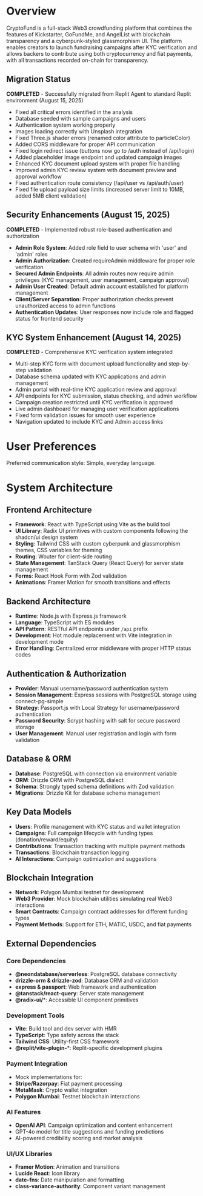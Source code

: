 # Overview

CryptoFund is a full-stack Web3 crowdfunding platform that combines the features of Kickstarter, GoFundMe, and AngelList with blockchain transparency and a cyberpunk-styled glassmorphism UI. The platform enables creators to launch fundraising campaigns after KYC verification and allows backers to contribute using both cryptocurrency and fiat payments, with all transactions recorded on-chain for transparency.

## Migration Status
**COMPLETED** - Successfully migrated from Replit Agent to standard Replit environment (August 15, 2025)
- Fixed all critical errors identified in the analysis
- Database seeded with sample campaigns and users
- Authentication system working properly
- Images loading correctly with Unsplash integration
- Fixed Three.js shader errors (renamed color attribute to particleColor)
- Added CORS middleware for proper API communication
- Fixed login redirect issue (buttons now go to /auth instead of /api/login)
- Added placeholder image endpoint and updated campaign images
- Enhanced KYC document upload system with proper file handling
- Improved admin KYC review system with document preview and approval workflow
- Fixed authentication route consistency (/api/user vs /api/auth/user)
- Fixed file upload payload size limits (increased server limit to 10MB, added 5MB client validation)

## Security Enhancements (August 15, 2025)
**COMPLETED** - Implemented robust role-based authentication and authorization
- **Admin Role System**: Added role field to user schema with 'user' and 'admin' roles
- **Admin Authorization**: Created requireAdmin middleware for proper role verification
- **Secured Admin Endpoints**: All admin routes now require admin privileges (KYC management, user management, campaign approval)
- **Admin User Created**: Default admin account established for platform management
- **Client/Server Separation**: Proper authorization checks prevent unauthorized access to admin functions
- **Authentication Updates**: User responses now include role and flagged status for frontend security

## KYC System Enhancement (August 14, 2025)
**COMPLETED** - Comprehensive KYC verification system integrated
- Multi-step KYC form with document upload functionality and step-by-step validation
- Database schema updated with KYC applications and admin management
- Admin portal with real-time KYC application review and approval
- API endpoints for KYC submission, status checking, and admin workflow
- Campaign creation restricted until KYC verification is approved
- Live admin dashboard for managing user verification applications
- Fixed form validation issues for smooth user experience
- Navigation updated to include KYC and Admin access links

# User Preferences

Preferred communication style: Simple, everyday language.

# System Architecture

## Frontend Architecture
- **Framework**: React with TypeScript using Vite as the build tool
- **UI Library**: Radix UI primitives with custom components following the shadcn/ui design system
- **Styling**: Tailwind CSS with custom cyberpunk and glassmorphism themes, CSS variables for theming
- **Routing**: Wouter for client-side routing
- **State Management**: TanStack Query (React Query) for server state management
- **Forms**: React Hook Form with Zod validation
- **Animations**: Framer Motion for smooth transitions and effects

## Backend Architecture
- **Runtime**: Node.js with Express.js framework
- **Language**: TypeScript with ES modules
- **API Pattern**: RESTful API endpoints under `/api` prefix
- **Development**: Hot module replacement with Vite integration in development mode
- **Error Handling**: Centralized error middleware with proper HTTP status codes

## Authentication & Authorization
- **Provider**: Manual username/password authentication system
- **Session Management**: Express sessions with PostgreSQL storage using connect-pg-simple
- **Strategy**: Passport.js with Local Strategy for username/password authentication
- **Password Security**: Scrypt hashing with salt for secure password storage
- **User Management**: Manual user registration and login with form validation

## Database & ORM
- **Database**: PostgreSQL with connection via environment variable
- **ORM**: Drizzle ORM with PostgreSQL dialect
- **Schema**: Strongly typed schema definitions with Zod validation
- **Migrations**: Drizzle Kit for database schema management

## Key Data Models
- **Users**: Profile management with KYC status and wallet integration
- **Campaigns**: Full campaign lifecycle with funding types (donation/reward/equity)
- **Contributions**: Transaction tracking with multiple payment methods
- **Transactions**: Blockchain transaction logging
- **AI Interactions**: Campaign optimization and suggestions

## Blockchain Integration
- **Network**: Polygon Mumbai testnet for development
- **Web3 Provider**: Mock blockchain utilities simulating real Web3 interactions
- **Smart Contracts**: Campaign contract addresses for different funding types
- **Payment Methods**: Support for ETH, MATIC, USDC, and fiat payments

## External Dependencies

### Core Dependencies
- **@neondatabase/serverless**: PostgreSQL database connectivity
- **drizzle-orm & drizzle-zod**: Database ORM and validation
- **express & passport**: Web framework and authentication
- **@tanstack/react-query**: Server state management
- **@radix-ui/***: Accessible UI component primitives

### Development Tools
- **Vite**: Build tool and dev server with HMR
- **TypeScript**: Type safety across the stack
- **Tailwind CSS**: Utility-first CSS framework
- **@replit/vite-plugin-***: Replit-specific development plugins

### Payment Integration
- Mock implementations for:
- **Stripe/Razorpay**: Fiat payment processing
- **MetaMask**: Crypto wallet integration
- **Polygon Mumbai**: Testnet blockchain interactions

### AI Features
- **OpenAI API**: Campaign optimization and content enhancement
- GPT-4o model for title suggestions and funding predictions
- AI-powered credibility scoring and market analysis

### UI/UX Libraries
- **Framer Motion**: Animation and transitions
- **Lucide React**: Icon library
- **date-fns**: Date manipulation and formatting
- **class-variance-authority**: Component variant management